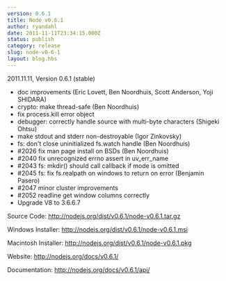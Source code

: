 ```yaml
---
version: 0.6.1
title: Node v0.6.1
author: ryandahl
date: 2011-11-11T23:34:15.000Z
status: publish
category: release
slug: node-v0-6-1
layout: blog.hbs
---
```


2011.11.11, Version 0.6.1 (stable)
<ul><li>doc improvements (Eric Lovett, Ben Noordhuis, Scott Anderson, Yoji SHIDARA)</li>
<li>crypto: make thread-safe (Ben Noordhuis)</li>
<li>fix process.kill error object</li>
<li>debugger: correctly handle source with multi-byte characters (Shigeki Ohtsu)</li>
<li>make stdout and stderr non-destroyable (Igor Zinkovsky)</li>
<li>fs: don't close uninitialized fs.watch handle (Ben Noordhuis)</li>
<li>#2026 fix man page install on BSDs (Ben Noordhuis)</li>
<li>#2040 fix unrecognized errno assert in uv_err_name</li>
<li>#2043 fs: mkdir() should call callback if mode is omitted</li>
<li>#2045 fs: fix fs.realpath on windows to return on error (Benjamin Pasero)</li>
<li>#2047 minor cluster improvements</li>
<li>#2052 readline get window columns correctly</li>
<li>Upgrade V8 to 3.6.6.7</li></ul>


Source Code: <a href="http://nodejs.org/dist/v0.6.1/node-v0.6.1.tar.gz">http://nodejs.org/dist/v0.6.1/node-v0.6.1.tar.gz</a>

Windows Installer: <a href="http://nodejs.org/dist/v0.6.1/node-v0.6.1.msi">http://nodejs.org/dist/v0.6.1/node-v0.6.1.msi</a>

Macintosh Installer: <a href="http://nodejs.org/dist/v0.6.1/node-v0.6.1.pkg">http://nodejs.org/dist/v0.6.1/node-v0.6.1.pkg</a>

Website: <a href="http://nodejs.org/docs/v0.6.1/">http://nodejs.org/docs/v0.6.1/</a>

Documentation: <a href="http://nodejs.org/docs/v0.6.1/api/">http://nodejs.org/docs/v0.6.1/api/</a>
